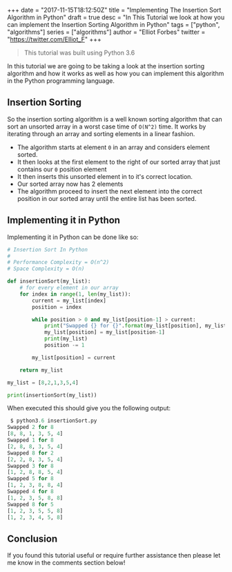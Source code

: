 +++
date = "2017-11-15T18:12:50Z"
title = "Implementing The Insertion Sort Algorithm in Python"
draft = true
desc = "In This Tutorial we look at how you can implement the Insertion Sorting Algorithm in Python"
tags = ["python", "algorithms"]
series = ["algorithms"]
author = "Elliot Forbes"
twitter = "https://twitter.com/Elliot_F"
+++

> This tutorial was built using Python 3.6

In this tutorial we are going to be taking a look at the insertion sorting algorithm and how it works as well as how you can implement this algorithm in the Python programming language.

## Insertion Sorting

So the insertion sorting algorithm is a well known sorting algorithm that can sort an unsorted array in a worst case time of `O(N^2)` time. It works by iterating through an array and sorting elements in a linear fashion. 

* The algorithm starts at element `0` in an array and considers element sorted. 
* It then looks at the first element to the right of our sorted array that just contains our `0` position element 
* It then inserts this unsorted element in to it's correct location. 
* Our sorted array now has 2 elements
* The algorithm proceed to insert the next element into the correct position in our sorted array until the entire list has been sorted. 

## Implementing it in Python

Implementing it in Python can be done like so:

```py
# Insertion Sort In Python
# 
# Performance Complexity = O(n^2)
# Space Complexity = O(n)

def insertionSort(my_list):
    # for every element in our array
    for index in range(1, len(my_list)):
        current = my_list[index]
        position = index

        while position > 0 and my_list[position-1] > current:
            print("Swapped {} for {}".format(my_list[position], my_list[position-1]))
            my_list[position] = my_list[position-1]
            print(my_list)
            position -= 1

        my_list[position] = current

    return my_list

my_list = [8,2,1,3,5,4]

print(insertionSort(my_list))      
```

When executed this should give you the following output:

```py
 $ python3.6 insertionSort.py
Swapped 2 for 8
[8, 8, 1, 3, 5, 4]
Swapped 1 for 8
[2, 8, 8, 3, 5, 4]
Swapped 8 for 2
[2, 2, 8, 3, 5, 4]
Swapped 3 for 8
[1, 2, 8, 8, 5, 4]
Swapped 5 for 8
[1, 2, 3, 8, 8, 4]
Swapped 4 for 8
[1, 2, 3, 5, 8, 8]
Swapped 8 for 5
[1, 2, 3, 5, 5, 8]
[1, 2, 3, 4, 5, 8]
```

## Conclusion

If you found this tutorial useful or require further assistance then please let me know in the comments section below!